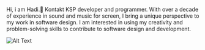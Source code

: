 Hi, i am Hadi.:wave:
Kontakt KSP developer and programmer.
With over a decade of experience in sound and music for screen, I bring a unique perspective to my work in software design. I am interested in using my creativity and problem-solving skills to contribute to software design and development.

![Alt Text](https://media.giphy.com/media/lJNoBCvQYp7nq/giphy.gif)
